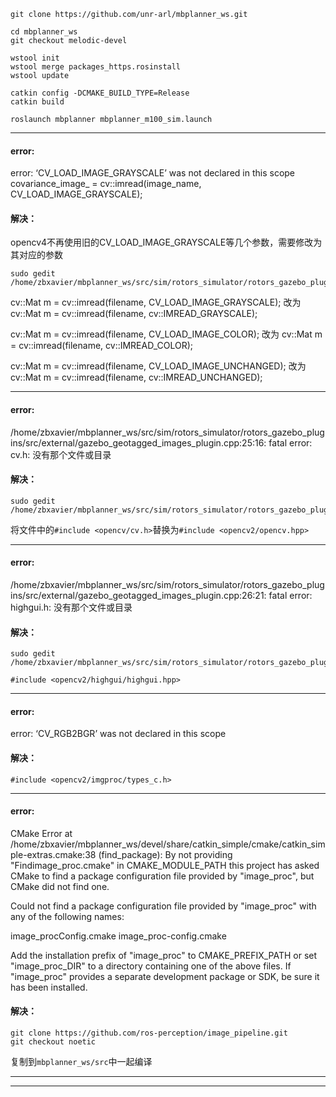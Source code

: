 ```
git clone https://github.com/unr-arl/mbplanner_ws.git

cd mbplanner_ws
git checkout melodic-devel

wstool init
wstool merge packages_https.rosinstall
wstool update

catkin config -DCMAKE_BUILD_TYPE=Release
catkin build
```

```
roslaunch mbplanner mbplanner_m100_sim.launch
```

---

#### error:



error: ‘CV_LOAD_IMAGE_GRAYSCALE’ was not declared in this scope
    covariance_image_ = cv::imread(image_name, CV_LOAD_IMAGE_GRAYSCALE);


#### 解决：
opencv4不再使用旧的CV_LOAD_IMAGE_GRAYSCALE等几个参数，需要修改为其对应的参数
```
sudo gedit /home/zbxavier/mbplanner_ws/src/sim/rotors_simulator/rotors_gazebo_plugins/src/gazebo_odometry_plugin.cpp
```
cv::Mat m = cv::imread(filename, CV_LOAD_IMAGE_GRAYSCALE);
改为
cv::Mat m = cv::imread(filename, cv::IMREAD_GRAYSCALE);

cv::Mat m = cv::imread(filename, CV_LOAD_IMAGE_COLOR);
改为
cv::Mat m = cv::imread(filename, cv::IMREAD_COLOR);

cv::Mat m = cv::imread(filename, CV_LOAD_IMAGE_UNCHANGED);
改为
cv::Mat m = cv::imread(filename, cv::IMREAD_UNCHANGED);

---

#### error:

/home/zbxavier/mbplanner_ws/src/sim/rotors_simulator/rotors_gazebo_plugins/src/external/gazebo_geotagged_images_plugin.cpp:25:16: fatal error: cv.h: 没有那个文件或目录

#### 解决：
```
sudo gedit /home/zbxavier/mbplanner_ws/src/sim/rotors_simulator/rotors_gazebo_plugins/src/external/gazebo_geotagged_images_plugin.cpp
```

将文件中的`#include <opencv/cv.h>`替换为`#include <opencv2/opencv.hpp>`

---

#### error:

/home/zbxavier/mbplanner_ws/src/sim/rotors_simulator/rotors_gazebo_plugins/src/external/gazebo_geotagged_images_plugin.cpp:26:21: fatal error: highgui.h: 没有那个文件或目录

#### 解决：
```
sudo gedit /home/zbxavier/mbplanner_ws/src/sim/rotors_simulator/rotors_gazebo_plugins/src/external/gazebo_geotagged_images_plugin.cpp
```
```
#include <opencv2/highgui/highgui.hpp>
```
---

#### error:

error: ‘CV_RGB2BGR’ was not declared in this scope

#### 解决：
```
#include <opencv2/imgproc/types_c.h> 
```

---

#### error:

CMake Error at /home/zbxavier/mbplanner_ws/devel/share/catkin_simple/cmake/catkin_simple-extras.cmake:38 (find_package):
By not providing "Findimage_proc.cmake" in CMAKE_MODULE_PATH this project has asked CMake to find a package configuration file provided by
"image_proc", but CMake did not find one.

Could not find a package configuration file provided by "image_proc" with
any of the following names:

image_procConfig.cmake
image_proc-config.cmake

Add the installation prefix of "image_proc" to CMAKE_PREFIX_PATH or set
"image_proc_DIR" to a directory containing one of the above files.  If
"image_proc" provides a separate development package or SDK, be sure it has been installed.

#### 解决：

```
git clone https://github.com/ros-perception/image_pipeline.git
git checkout noetic
```
复制到`mbplanner_ws/src`中一起编译

---

---